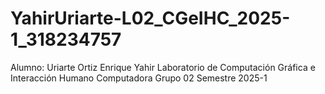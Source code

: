 # YahirUriarte-L02_CGeIHC_2025-1_318234757
Alumno: Uriarte Ortiz Enrique Yahir Laboratorio de Computación Gráfica e Interacción Humano Computadora Grupo 02 Semestre 2025-1
